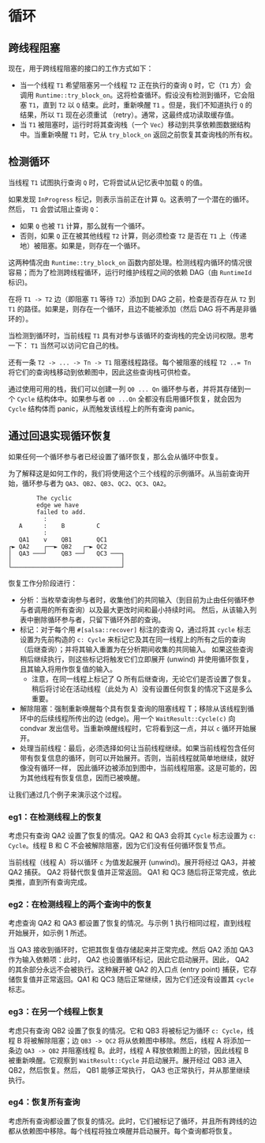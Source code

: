 # 循环

## 跨线程阻塞

现在，用于跨线程阻塞的接口的工作方式如下：

* 当一个线程 `T1` 希望阻塞另一个线程 `T2` 正在执行的查询 `Q` 时，它（`T1` 方）会调用
  `Runtime::try_block_on`。这将检查循环。假设没有检测到循环，它会阻塞 `T1`，直到 `T2` 以 `Q` 结束。此时，重新唤醒 `T1` 。但是，我们不知道执行
  `Q` 的结果，所以 `T1` 现在必须重试 （retry）。通常，这最终成功读取缓存值。
* 当 `T1` 被阻塞时，运行时将其查询栈（一个 `Vec`）移动到共享依赖图数据结构中。当重新唤醒 `T1` 时，它从 `try_block_on`
  返回之前恢复其查询栈的所有权。

## 检测循环

当线程 `T1` 试图执行查询 `Q` 时，它将尝试从记忆表中加载 `Q` 的值。

如果发现 `InProgress` 标记，则表示当前正在计算 `Q`。这表明了一个潜在的循环。然后， `T1` 会尝试阻止查询 `Q`：

* 如果 `Q` 也被 `T1` 计算，那么就有一个循环。
* 否则，如果 `Q` 正在被其他线程 `T2` 计算，则必须检查 `T2` 是否在 `T1` 上（传递地）被阻塞。如果是，则存在一个循环。

这两种情况由 `Runtime::try_block_on` 函数内部处理。检测线程内循环的情况很容易；而为了检测跨线程循环，运行时维护线程之间的依赖 DAG（由 `RuntimeId` 标识)。

在将 `T1 -> T2` 边（即阻塞 `T1` 等待 `T2`）添加到 DAG 之前，检查是否存在从 `T2` 到 `T1` 的路径。如果是，则存在一个循环，且边不能被添加（然后
DAG 将不再是非循环的）。

当检测到循环时，当前线程 `T1` 具有对参与该循环的查询栈的完全访问权限。思考一下： `T1` 当然可以访问它自己的栈。

还有一条 `T2 -> ... -> Tn -> T1` 阻塞线程路径。每个被阻塞的线程 `T2 ..= Tn` 将它们的查询栈移动到依赖图中，因此这些查询栈可供检查。

通过使用可用的栈，我们可以创建一列 `Q0 ... Qn` 循环参与者，并将其存储到一个 `Cycle` 结构体中。如果参与者 `Q0 ...Qn` 
全都没有启用循环恢复，就会因为 `Cycle` 结构体而 panic，从而触发该线程上的所有查询 panic。

## 通过回退实现循环恢复

如果任何一个循环参与者已经设置了循环恢复，那么会从循环中恢复。

为了解释这是如何工作的，我们将使用这个三个线程的示例循环。从当前查询开始，循环参与者为 `QA3`、`QB2`、`QB3`、`QC2`、`QC3`、`QA2`。

```
        The cyclic
        edge we have
        failed to add.
          :
   A      :    B         C
          :
   QA1    v    QB1       QC1
┌► QA2    ┌──► QB2   ┌─► QC2
│  QA3 ───┘    QB3 ──┘   QC3 ───┐
│                               │
└───────────────────────────────┘
```

恢复工作分阶段进行：

* 分析：当枚举查询参与者时，收集他们的共同输入（到目前为止由任何循环参与者调用的所有查询）以及最大更改时间和最小持续时间。
  然后，从该输入列表中删除循环参与者，只留下循环外部的查询。
* 标记：对于每个用 `#[salsa::recover]` 标注的查询 Q，通过将其 `cycle` 标志设置为先前构造的 `c: Cycle` 
  来标记它及其在同一线程上的所有之后的查询（后继查询）；并将其输入重置为在分析期间收集的共同输入。
  如果这些查询稍后继续执行，则这些标记将触发它们立即展开 (unwind) 并使用循环恢复，且其输入将用作恢复值的输入。
    * 注意，在同一线程上标记了 Q 所有后继查询，无论它们是否设置了恢复。稍后将讨论在活动线程（此处为 A）没有设置任何恢复的情况下这是多么重要。
* 解除阻塞：强制重新唤醒每个具有恢复查询的阻塞线程 T；移除从该线程到循环中的后续线程所传出的边 (edge)。用一个 `WaitResult::Cycle(c)`
  向 condvar 发出信号。当重新唤醒线程时，它将看到这一点，并以 `c` 循环开始展开。
* 处理当前线程：最后，必须选择如何让当前线程继续。如果当前线程包含任何带有恢复信息的循环，则可以开始展开。否则，当前线程就简单地继续，就好像没有循环一样，
  因此循环边被添加到图中，当前线程阻塞。这是可能的，因为其他线程有恢复信息，因而已被唤醒。

让我们通过几个例子来演示这个过程。

### eg1：在检测线程上的恢复

考虑只有查询 QA2 设置了恢复的情况。QA2 和 QA3 会将其 `Cycle` 标志设置为 `c: Cycle`。线程 B 和 C 不会被解除阻塞，因为它们没有任何循环恢复节点。

当前线程（线程 A）将以循环 `c` 为值发起展开 (unwind)。展开将经过 QA3，并被 QA2 捕获。 QA2 将替代恢复值并正常返回。 QA1
和 QC3 随后将正常完成，依此类推，直到所有查询完成。

### eg2：在检测线程上的两个查询中的恢复

考虑查询 QA2 和 QA3 都设置了恢复的情况。与示例 1 执行相同过程，直到线程开始展开，如示例 1 所述。

当 QA3 接收到循环时，它把其恢复值存储起来并正常完成。然后 QA2 添加 QA3 作为输入依赖项：此时， QA2 也设置循环标记，因此它启动展开。因此，
QA2 的其余部分永远不会被执行。这种展开被 QA2 的入口点 (entry point) 捕获，它存储恢复值并正常返回。QA1 和 QC3 随后正常继续，因为它们还没有设置其 `cycle` 标志。

### eg3：在另一个线程上恢复

考虑只有查询 QB2 设置了恢复的情况。它和 QB3 将被标记为循环 `c: Cycle`，线程 B 将被解除阻塞；边 `QB3 -> QC2` 将从依赖图中移除。然后，线程 A
将添加一条边 `QA3 -> QB2` 并阻塞线程 B。此时，线程 A 释放依赖图上的锁，因此线程 B 被重新唤醒。它观察到 `WaitResult::Cycle`
并启动展开。展开经过 QB3 进入 QB2，然后恢复。然后， QB1 能够正常执行， QA3 也正常执行，并从那里继续执行。

### eg4：恢复所有查询

考虑所有查询都设置了恢复的情况。此时，它们被标记了循环，并且所有跨线的边都从依赖图中移除。每个线程将独立唤醒并启动展开。每个查询都将恢复。
